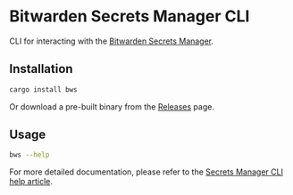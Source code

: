 # Bitwarden Secrets Manager CLI

CLI for interacting with the
[Bitwarden Secrets Manager](https://bitwarden.com/products/secrets-manager/).

## Installation

```bash
cargo install bws
```

Or download a pre-built binary from the [Releases](https://github.com/bitwarden/sdk/releases) page.

## Usage

```bash
bws --help
```

For more detailed documentation, please refer to the
[Secrets Manager CLI help article](https://bitwarden.com/help/article/cli/).
